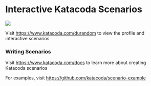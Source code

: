 # Interactive Katacoda Scenarios

[![](http://shields.katacoda.com/katacoda/durandom/count.svg)](https://www.katacoda.com/durandom "Get your profile on Katacoda.com")

Visit https://www.katacoda.com/durandom to view the profile and interactive scenarios

### Writing Scenarios
Visit https://www.katacoda.com/docs to learn more about creating Katacoda scenarios

For examples, visit https://github.com/katacoda/scenario-example
